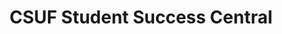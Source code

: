 ---
title: "CSUF Student Success Central"
icon: "GradeIcon"
url: "http://www.fullerton.edu/ssc/student_resources/"
order: 6

---